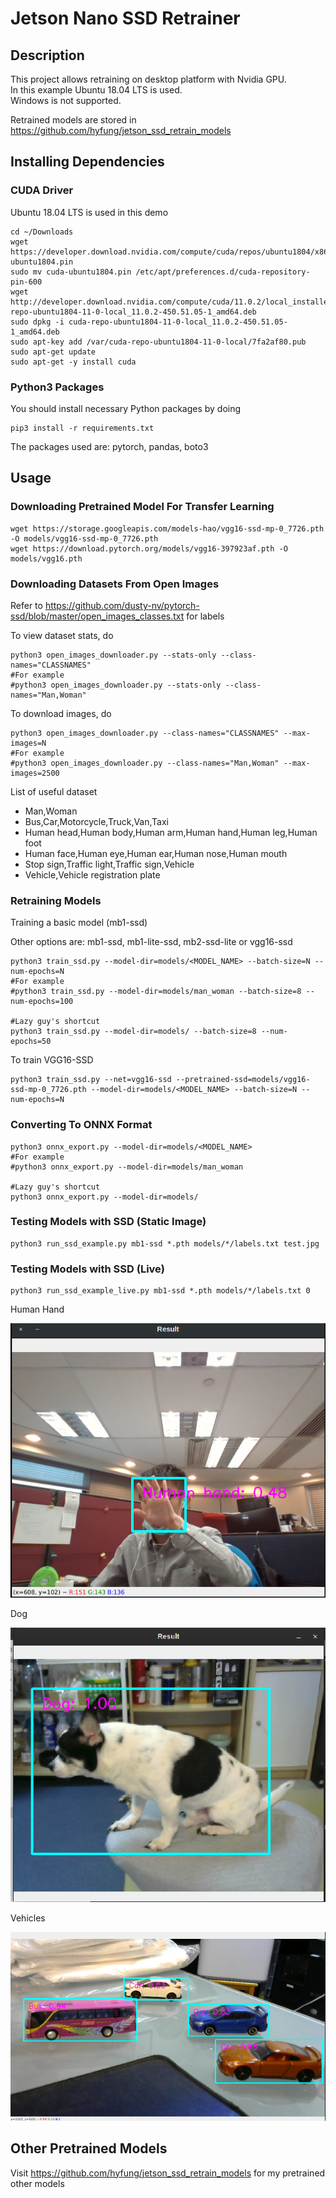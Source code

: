 # Jetson Nano SSD Retrainer

## Description
This project allows retraining on desktop platform with Nvidia GPU.<br>
In this example Ubuntu 18.04 LTS is used.<br>
Windows is not supported.<br>

Retrained models are stored in https://github.com/hyfung/jetson_ssd_retrain_models

## Installing Dependencies

### CUDA Driver
Ubuntu 18.04 LTS is used in this demo
```
cd ~/Downloads
wget https://developer.download.nvidia.com/compute/cuda/repos/ubuntu1804/x86_64/cuda-ubuntu1804.pin
sudo mv cuda-ubuntu1804.pin /etc/apt/preferences.d/cuda-repository-pin-600
wget http://developer.download.nvidia.com/compute/cuda/11.0.2/local_installers/cuda-repo-ubuntu1804-11-0-local_11.0.2-450.51.05-1_amd64.deb
sudo dpkg -i cuda-repo-ubuntu1804-11-0-local_11.0.2-450.51.05-1_amd64.deb
sudo apt-key add /var/cuda-repo-ubuntu1804-11-0-local/7fa2af80.pub
sudo apt-get update
sudo apt-get -y install cuda
```

### Python3 Packages
You should install necessary Python packages by doing
```
pip3 install -r requirements.txt
```
The packages used are: pytorch, pandas, boto3

## Usage
### Downloading Pretrained Model For Transfer Learning

```
wget https://storage.googleapis.com/models-hao/vgg16-ssd-mp-0_7726.pth -O models/vgg16-ssd-mp-0_7726.pth
wget https://download.pytorch.org/models/vgg16-397923af.pth -O models/vgg16.pth
```

### Downloading Datasets From Open Images
Refer to https://github.com/dusty-nv/pytorch-ssd/blob/master/open_images_classes.txt for labels

To view dataset stats, do
```
python3 open_images_downloader.py --stats-only --class-names="CLASSNAMES"
#For example
#python3 open_images_downloader.py --stats-only --class-names="Man,Woman"
```

To download images, do
```
python3 open_images_downloader.py --class-names="CLASSNAMES" --max-images=N
#For example
#python3 open_images_downloader.py --class-names="Man,Woman" --max-images=2500
```

List of useful dataset
* Man,Woman
* Bus,Car,Motorcycle,Truck,Van,Taxi
* Human head,Human body,Human arm,Human hand,Human leg,Human foot
* Human face,Human eye,Human ear,Human nose,Human mouth
* Stop sign,Traffic light,Traffic sign,Vehicle
* Vehicle,Vehicle registration plate


### Retraining Models
Training a basic model (mb1-ssd)

Other options are: mb1-ssd, mb1-lite-ssd, mb2-ssd-lite or vgg16-ssd
```
python3 train_ssd.py --model-dir=models/<MODEL_NAME> --batch-size=N --num-epochs=N
#For example
#python3 train_ssd.py --model-dir=models/man_woman --batch-size=8 --num-epochs=100

#Lazy guy's shortcut
python3 train_ssd.py --model-dir=models/ --batch-size=8 --num-epochs=50
```

To train VGG16-SSD
```
python3 train_ssd.py --net=vgg16-ssd --pretrained-ssd=models/vgg16-ssd-mp-0_7726.pth --model-dir=models/<MODEL_NAME> --batch-size=N --num-epochs=N
```

### Converting To ONNX Format
```
python3 onnx_export.py --model-dir=models/<MODEL_NAME>
#For example
#python3 onnx_export.py --model-dir=models/man_woman

#Lazy guy's shortcut
python3 onnx_export.py --model-dir=models/
```

### Testing Models with SSD (Static Image)
```
python3 run_ssd_example.py mb1-ssd *.pth models/*/labels.txt test.jpg
```

### Testing Models with SSD (Live)
```
python3 run_ssd_example_live.py mb1-ssd *.pth models/*/labels.txt 0
```

Human Hand

![alt text](https://github.com/hyfung/jetson_ssd_retrain/blob/master/images/01.png "")

Dog

![alt text](https://github.com/hyfung/jetson_ssd_retrain/blob/master/images/02.png "")

Vehicles

![alt text](https://github.com/hyfung/jetson_ssd_retrain/blob/master/images/03.png "")

## Other Pretrained Models
Visit https://github.com/hyfung/jetson_ssd_retrain_models for my pretrained other models

